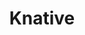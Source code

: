 ---
codehost: https://github.com/https://github.com/knative
logohandle: knativedev
sort: knative
title: Knative
twitter: https://x.com/KnativeProject
website: https://knative.dev/
---
